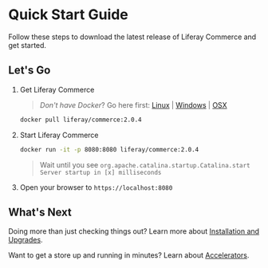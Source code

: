 # Quick Start Guide

Follow these steps to download the latest release of Liferay Commerce and get started.

## Let's Go

1. Get Liferay Commerce

    >_Don't have Docker_? Go here first: [Linux](https://docs.docker.com/install/linux/docker-ce/ubuntu/) | [Windows](https://docs.docker.com/docker-for-windows/install/) | [OSX](https://docs.docker.com/docker-for-mac/install/)

    ```bash
    docker pull liferay/commerce:2.0.4
    ```

1. Start Liferay Commerce

    ```bash
    docker run -it -p 8080:8080 liferay/commerce:2.0.4
    ```

    > Wait until you see `org.apache.catalina.startup.Catalina.start Server startup in [x] milliseconds`

1. Open your browser to `https://localhost:8080`

## What's Next

Doing more than just checking things out? Learn more about [Installation and Upgrades](../../installation-and-upgrades/README.md).

Want to get a store up and running in minutes? Learn about [Accelerators](../../user-guide/getting-started/accelerators/README.md).

